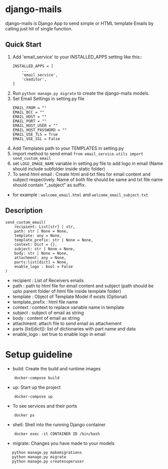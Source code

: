 # django-mails

django-mails is Django App to send simple or HTML template Emails by calling just hit of single function.

Quick Start
-----------
1. Add 'email_service' to your INSTALLED_APPS setting like this::
    ```
    INSTALLED_APPS = [
        ...
        'email_service',
        'ckeditor',
    ]
    ```
2. Run ``python manage.py migrate`` to create the django-mails models.
3. Set Email Settings in setting.py file
    ```
    EMAIL_FROM = ""
    EMAIL_BCC = ""
    EMAIL_HOST = ""
    EMAIL_PORT = ""
    EMAIL_HOST_USER = ""
    EMAIL_HOST_PASSWORD = ""
    EMAIL_USE_TLS = True
    EMAIL_USE_SSL = False
    ```
4. Add Templates path to your TEMPLATES in setting.py
5. import method to send email ``from email_service.utils import send_custom_email``
6. set ``LOGO_IMAGE_NAME`` variable in setting.py file to add logo in email (Name should include subfolder inside static folder)
7. To send html email : Create html and txt files for email content and subject respectively. Name of both file should be same and txt file name should contain "_subject" as suffix.
- for example : `welcome_email.html` and `welcome_email_subject.txt`

Description
-----------
```
send_custom_email(
    recipient: List[str] | str,
    path: str | None = None,
    template: any = None,
    template_prefix: str | None = None,
    context: Dict = {},
    subject: str | None = None,
    body: str | None = None,
    attachment: any = None,
    parts:list[dict] = None,
    enable_logo : bool = False
)
```
* recipient : List of Receivers emails
* path : path to html file for email content and subject (path should be upto parent folder of html file inside template folder)
* template : Object of Template Model if exists (Optional)
* template_prefix : html file name
* context : context to replace variable name in template
* subject : subject of email as string
* body : content of email as string
* attachment: attach file to send email as attachement
* parts (list[dict]): list of dictionaries with part name and data
* enable_logo : set true to enable logo in email


# Setup guideline

- build: Create the build and runtime images
```
    docker-compose build
```

- up: Start up the project
```
    docker-compose up
```
- To see services and their ports
```
    docker ps
```
- shell: Shell into the running Django container
```
    docker exec -it CONTAINER ID /bin/bash
```
- migrate: Changes you have made to your models
```
   python manage.py makemigrations
   python manage.py migrate
   python manage.py createsuperuser
```
